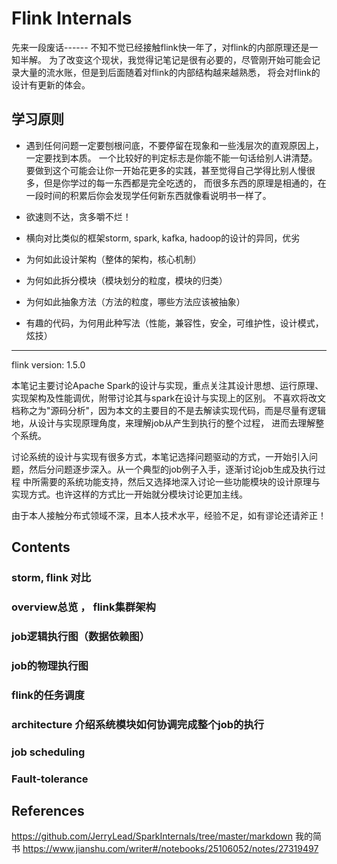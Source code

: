 # Flink Internals
先来一段废话------
不知不觉已经接触flink快一年了，对flink的内部原理还是一知半解。
为了改变这个现状，我觉得记笔记是很有必要的，尽管刚开始可能会记录大量的流水账，但是到后面随着对flink的内部结构越来越熟悉，
将会对flink的设计有更新的体会。
## 学习原则
+ 遇到任何问题一定要刨根问底，不要停留在现象和一些浅层次的直观原因上，一定要找到本质。
一个比较好的判定标志是你能不能一句话给别人讲清楚。
要做到这个可能会让你一开始花更多的实践，甚至觉得自己学得比别人慢很多，但是你学过的每一东西都是完全吃透的，
而很多东西的原理是相通的，在一段时间的积累后你会发现学任何新东西就像看说明书一样了。

+ 欲速则不达，贪多嚼不烂！
+ 横向对比类似的框架storm, spark, kafka, hadoop的设计的异同，优劣
+ 为何如此设计架构（整体的架构，核心机制）
+ 为何如此拆分模块（模块划分的粒度，模块的归类）
+ 为何如此抽象方法（方法的粒度，哪些方法应该被抽象）
+ 有趣的代码，为何用此种写法（性能，兼容性，安全，可维护性，设计模式，炫技）


-------
flink version: 1.5.0

本笔记主要讨论Apache Spark的设计与实现，重点关注其设计思想、运行原理、实现架构及性能调优，附带讨论其与spark在设计与实现上的区别。
不喜欢将改文档称之为"源码分析"，因为本文的主要目的不是去解读实现代码，而是尽量有逻辑地，从设计与实现原理角度，来理解job从产生到执行的整个过程，
进而去理解整个系统。

讨论系统的设计与实现有很多方式，本笔记选择问题驱动的方式，一开始引入问题，然后分问题逐步深入。从一个典型的job例子入手，逐渐讨论job生成及执行过程
中所需要的系统功能支持，然后又选择地深入讨论一些功能模块的设计原理与实现方式。也许这样的方式比一开始就分模块讨论更加主线。

由于本人接触分布式领域不深，且本人技术水平，经验不足，如有谬论还请斧正！


## Contents
### storm, flink 对比


### overview总览 ， flink集群架构

### job逻辑执行图（数据依赖图）
### job的物理执行图
### flink的任务调度
### architecture 介绍系统模块如何协调完成整个job的执行
### job scheduling
### Fault-tolerance


## References
<https://github.com/JerryLead/SparkInternals/tree/master/markdown>
我的简书 <https://www.jianshu.com/writer#/notebooks/25106052/notes/27319497>